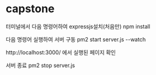 # capstone

터미널에서 다음 명령어하여 expressjs설치(처음만)
npm install

다음 명령어 실행하여 서버 구동
pm2 start server.js --watch

http://localhost:3000/
에서 실행된 페이지 확인

서버 종료
pm2 stop server.js